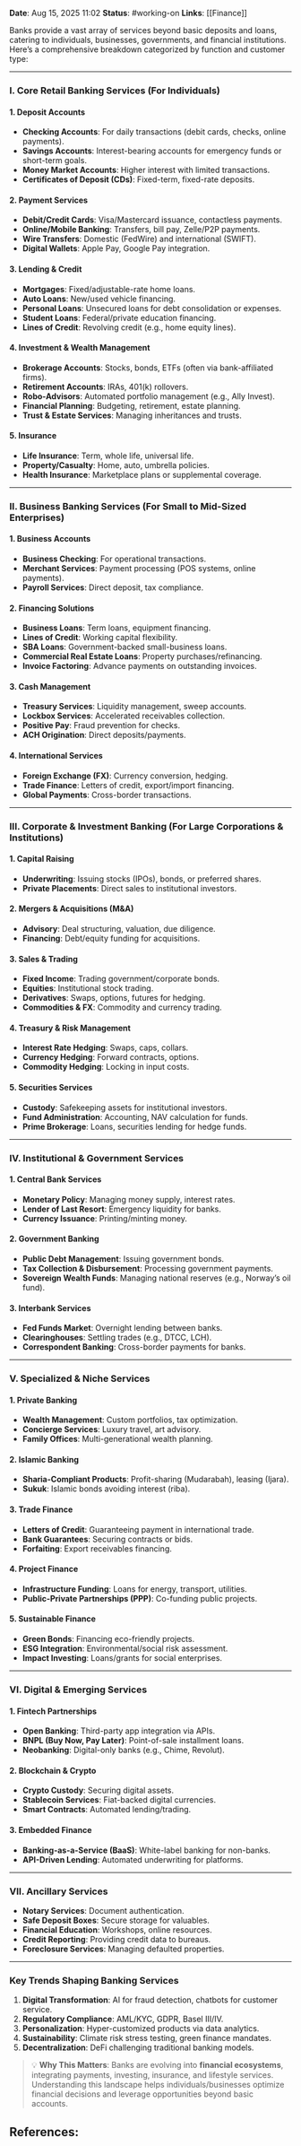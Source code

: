 **Date**: Aug 15, 2025 11:02
**Status**: #working-on
**Links**: [[Finance]]

Banks provide a vast array of services beyond basic deposits and loans, catering to individuals, businesses, governments, and financial institutions. Here’s a comprehensive breakdown categorized by function and customer type:

---

### **I. Core Retail Banking Services (For Individuals)**  
#### **1. Deposit Accounts**  
- **Checking Accounts**: For daily transactions (debit cards, checks, online payments).  
- **Savings Accounts**: Interest-bearing accounts for emergency funds or short-term goals.  
- **Money Market Accounts**: Higher interest with limited transactions.  
- **Certificates of Deposit (CDs)**: Fixed-term, fixed-rate deposits.  

#### **2. Payment Services**  
- **Debit/Credit Cards**: Visa/Mastercard issuance, contactless payments.  
- **Online/Mobile Banking**: Transfers, bill pay, Zelle/P2P payments.  
- **Wire Transfers**: Domestic (FedWire) and international (SWIFT).  
- **Digital Wallets**: Apple Pay, Google Pay integration.  

#### **3. Lending & Credit**  
- **Mortgages**: Fixed/adjustable-rate home loans.  
- **Auto Loans**: New/used vehicle financing.  
- **Personal Loans**: Unsecured loans for debt consolidation or expenses.  
- **Student Loans**: Federal/private education financing.  
- **Lines of Credit**: Revolving credit (e.g., home equity lines).  

#### **4. Investment & Wealth Management**  
- **Brokerage Accounts**: Stocks, bonds, ETFs (often via bank-affiliated firms).  
- **Retirement Accounts**: IRAs, 401(k) rollovers.  
- **Robo-Advisors**: Automated portfolio management (e.g., Ally Invest).  
- **Financial Planning**: Budgeting, retirement, estate planning.  
- **Trust & Estate Services**: Managing inheritances and trusts.  

#### **5. Insurance**  
- **Life Insurance**: Term, whole life, universal life.  
- **Property/Casualty**: Home, auto, umbrella policies.  
- **Health Insurance**: Marketplace plans or supplemental coverage.  

---

### **II. Business Banking Services (For Small to Mid-Sized Enterprises)**  
#### **1. Business Accounts**  
- **Business Checking**: For operational transactions.  
- **Merchant Services**: Payment processing (POS systems, online payments).  
- **Payroll Services**: Direct deposit, tax compliance.  

#### **2. Financing Solutions**  
- **Business Loans**: Term loans, equipment financing.  
- **Lines of Credit**: Working capital flexibility.  
- **SBA Loans**: Government-backed small-business loans.  
- **Commercial Real Estate Loans**: Property purchases/refinancing.  
- **Invoice Factoring**: Advance payments on outstanding invoices.  

#### **3. Cash Management**  
- **Treasury Services**: Liquidity management, sweep accounts.  
- **Lockbox Services**: Accelerated receivables collection.  
- **Positive Pay**: Fraud prevention for checks.  
- **ACH Origination**: Direct deposits/payments.  

#### **4. International Services**  
- **Foreign Exchange (FX)**: Currency conversion, hedging.  
- **Trade Finance**: Letters of credit, export/import financing.  
- **Global Payments**: Cross-border transactions.  

---

### **III. Corporate & Investment Banking (For Large Corporations & Institutions)**  
#### **1. Capital Raising**  
- **Underwriting**: Issuing stocks (IPOs), bonds, or preferred shares.  
- **Private Placements**: Direct sales to institutional investors.  

#### **2. Mergers & Acquisitions (M&A)**  
- **Advisory**: Deal structuring, valuation, due diligence.  
- **Financing**: Debt/equity funding for acquisitions.  

#### **3. Sales & Trading**  
- **Fixed Income**: Trading government/corporate bonds.  
- **Equities**: Institutional stock trading.  
- **Derivatives**: Swaps, options, futures for hedging.  
- **Commodities & FX**: Commodity and currency trading.  

#### **4. Treasury & Risk Management**  
- **Interest Rate Hedging**: Swaps, caps, collars.  
- **Currency Hedging**: Forward contracts, options.  
- **Commodity Hedging**: Locking in input costs.  

#### **5. Securities Services**  
- **Custody**: Safekeeping assets for institutional investors.  
- **Fund Administration**: Accounting, NAV calculation for funds.  
- **Prime Brokerage**: Loans, securities lending for hedge funds.  

---

### **IV. Institutional & Government Services**  
#### **1. Central Bank Services**  
- **Monetary Policy**: Managing money supply, interest rates.  
- **Lender of Last Resort**: Emergency liquidity for banks.  
- **Currency Issuance**: Printing/minting money.  

#### **2. Government Banking**  
- **Public Debt Management**: Issuing government bonds.  
- **Tax Collection & Disbursement**: Processing government payments.  
- **Sovereign Wealth Funds**: Managing national reserves (e.g., Norway’s oil fund).  

#### **3. Interbank Services**  
- **Fed Funds Market**: Overnight lending between banks.  
- **Clearinghouses**: Settling trades (e.g., DTCC, LCH).  
- **Correspondent Banking**: Cross-border payments for banks.  

---

### **V. Specialized & Niche Services**  
#### **1. Private Banking**  
- **Wealth Management**: Custom portfolios, tax optimization.  
- **Concierge Services**: Luxury travel, art advisory.  
- **Family Offices**: Multi-generational wealth planning.  

#### **2. Islamic Banking**  
- **Sharia-Compliant Products**: Profit-sharing (Mudarabah), leasing (Ijara).  
- **Sukuk**: Islamic bonds avoiding interest (riba).  

#### **3. Trade Finance**  
- **Letters of Credit**: Guaranteeing payment in international trade.  
- **Bank Guarantees**: Securing contracts or bids.  
- **Forfaiting**: Export receivables financing.  

#### **4. Project Finance**  
- **Infrastructure Funding**: Loans for energy, transport, utilities.  
- **Public-Private Partnerships (PPP)**: Co-funding public projects.  

#### **5. Sustainable Finance**  
- **Green Bonds**: Financing eco-friendly projects.  
- **ESG Integration**: Environmental/social risk assessment.  
- **Impact Investing**: Loans/grants for social enterprises.  

---

### **VI. Digital & Emerging Services**  
#### **1. Fintech Partnerships**  
- **Open Banking**: Third-party app integration via APIs.  
- **BNPL (Buy Now, Pay Later)**: Point-of-sale installment loans.  
- **Neobanking**: Digital-only banks (e.g., Chime, Revolut).  

#### **2. Blockchain & Crypto**  
- **Crypto Custody**: Securing digital assets.  
- **Stablecoin Services**: Fiat-backed digital currencies.  
- **Smart Contracts**: Automated lending/trading.  

#### **3. Embedded Finance**  
- **Banking-as-a-Service (BaaS)**: White-label banking for non-banks.  
- **API-Driven Lending**: Automated underwriting for platforms.  

---

### **VII. Ancillary Services**  
- **Notary Services**: Document authentication.  
- **Safe Deposit Boxes**: Secure storage for valuables.  
- **Financial Education**: Workshops, online resources.  
- **Credit Reporting**: Providing credit data to bureaus.  
- **Foreclosure Services**: Managing defaulted properties.  

---

### **Key Trends Shaping Banking Services**  
1. **Digital Transformation**: AI for fraud detection, chatbots for customer service.  
2. **Regulatory Compliance**: AML/KYC, GDPR, Basel III/IV.  
3. **Personalization**: Hyper-customized products via data analytics.  
4. **Sustainability**: Climate risk stress testing, green finance mandates.  
5. **Decentralization**: DeFi challenging traditional banking models.  

> 💡 **Why This Matters**: Banks are evolving into **financial ecosystems**, integrating payments, investing, insurance, and lifestyle services. Understanding this landscape helps individuals/businesses optimize financial decisions and leverage opportunities beyond basic accounts.

## References:
